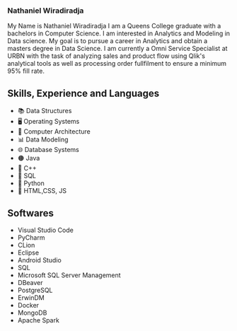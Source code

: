 ### Nathaniel Wiradiradja

My Name is Nathaniel Wiradiradja I am a Queens College graduate with a bachelors in Computer Science. I am interested in Analytics and Modeling in Data science. My goal is to pursue a career in Analytics and obtain a masters degree in Data Science. I am currently a Omni Service Specialist at URBN with the task of analyzing sales and product flow using Qlik's analytical tools as well as processing order fullfilment to ensure a minimum 95% fill rate.

## Skills, Experience and Languages
* 📚 Data Structures 
* 🖥️ Operating Systems
* 💾 Computer Architecture
* 📊 Data Modeling
* 🌐 Database Systems
* 🟠 Java
* 🔵 C++
* 🐬 SQL
* 🐍 Python
* 📃 HTML,CSS, JS

## Softwares
* Visual Studio Code
* PyCharm
* CLion
* Eclipse
* Android Studio
* SQL
* Microsoft SQL Server Management
* DBeaver
* PostgreSQL
* ErwinDM
* Docker
* MongoDB
* Apache Spark

